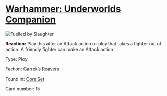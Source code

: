 # [Warhammer: Underworlds Companion](https://guidokessels.github.io/wh-underworlds)

  

![Fuelled by Slaughter](https://warhammerunderworlds.com/wp-content/uploads/sites/6/2017/12/015_ENG-Fuelled-by-Slaughter.png)

<b>Reaction:</b> Play this after an Attack action or ploy that takes a fighter out of action. A friendly fighter can make an Attack action

Type: Ploy

Faction: [Garrek’s Reavers](https://guidokessels.github.io/wh-underworlds/factions/garreks-reavers.md)

Found in: [Core Set](https://guidokessels.github.io/wh-underworlds/locations/core-set.md)

Card number: 15
